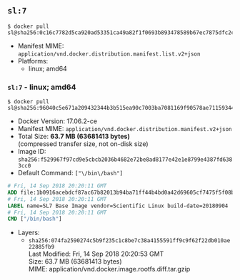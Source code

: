 ## `sl:7`

```console
$ docker pull sl@sha256:0c16c7782d5ca920ad53351ca49a82f1f0693b893478589b67ec7875dfc2cf5f
```

-	Manifest MIME: `application/vnd.docker.distribution.manifest.list.v2+json`
-	Platforms:
	-	linux; amd64

### `sl:7` - linux; amd64

```console
$ docker pull sl@sha256:96040c5e671a209432344b3b515ea90c7003ba7081169f90578ae71159344228
```

-	Docker Version: 17.06.2-ce
-	Manifest MIME: `application/vnd.docker.distribution.manifest.v2+json`
-	Total Size: **63.7 MB (63681413 bytes)**  
	(compressed transfer size, not on-disk size)
-	Image ID: `sha256:f529967f97cd9e5cbcb2036b4682e72be8ad8177e42e1e8799e4387fd6383cc0`
-	Default Command: `["\/bin\/bash"]`

```dockerfile
# Fri, 14 Sep 2018 20:20:11 GMT
ADD file:1b0916acebdcf87ac67b82013b94ba71ff44b4bd0a42d69605cf7475f5f08bce in / 
# Fri, 14 Sep 2018 20:20:11 GMT
LABEL name=SL7 Base Image vendor=Scientific Linux build-date=20180904
# Fri, 14 Sep 2018 20:20:11 GMT
CMD ["/bin/bash"]
```

-	Layers:
	-	`sha256:074fa2590274c5b9f235c1c8be7c38a4155591ff9c9f62f22db010ae22885fb9`  
		Last Modified: Fri, 14 Sep 2018 20:20:53 GMT  
		Size: 63.7 MB (63681413 bytes)  
		MIME: application/vnd.docker.image.rootfs.diff.tar.gzip
